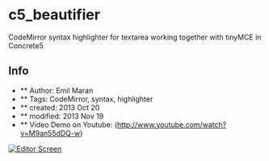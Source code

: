 c5_beautifier
=============

CodeMirror syntax highlighter for textarea working together with tinyMCE in Concrete5

## Info
* ** Author: Emil Maran
* ** Tags: CodeMirror, syntax, highlighter
* ** created:  2013 Oct 20
* ** modified: 2013 Nov 19
* ** Video Demo on Youtube: (http://www.youtube.com/watch?v=M9an55dDQ-w)

[![Editor Screen](https://raw.github.com/maranemil/c5_beautifier/master/editor_screen.png)](#features)